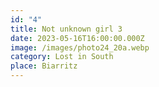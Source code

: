 ```yaml
---
id: "4"
title: Not unknown girl 3
date: 2023-05-16T16:00:00.000Z
image: /images/photo24_20a.webp
category: Lost in South
place: Biarritz
---
```

